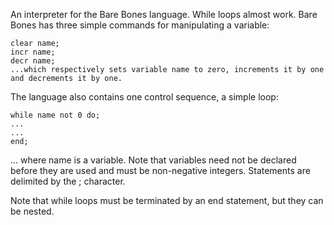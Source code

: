 An interpreter for the Bare Bones language. While loops almost work.
Bare Bones has three simple commands for manipulating a variable:
```
clear name;
incr name;
decr name;
...which respectively sets variable name to zero, increments it by one and decrements it by one.
```

The language also contains one control sequence, a simple loop:
```
while name not 0 do;
...
...
end;
```
... where name is a variable. Note that variables need not be declared before they are used and must be non-negative integers. Statements are delimited by the ; character.

Note that while loops must be terminated by an end statement, but they can be nested.

